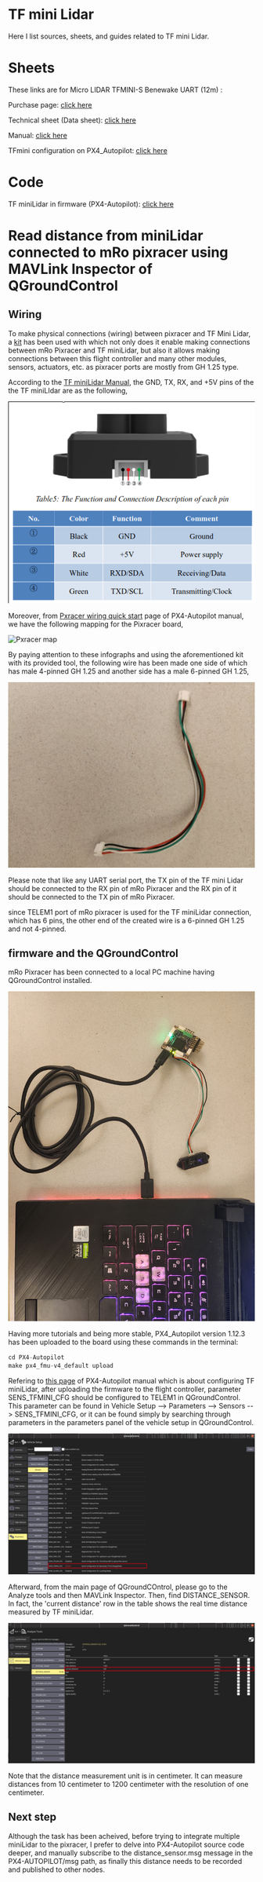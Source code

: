 # TF mini Lidar
Here I list sources, sheets, and guides related to TF mini Lidar.

# Sheets
These links are for Micro LIDAR TFMINI-S Benewake UART (12m) :

Purchase page: [click here](https://ca.robotshop.com/fr/products/benewake-tfmini-s-micro-lidar-module-uart-12m)

Technical sheet (Data sheet): [click here](https://cdn.robotshop.com/media/b/ben/rb-ben-15/pdf/benewake-tfmini-s-micro-lidar-module-uart-12m-datasheet.pdf)

Manual: [click here](https://cdn.robotshop.com/media/b/ben/rb-ben-15/pdf/sj-pm-tfmini-s_a00_product_mannual_en_1_.pdf)

TFmini configuration on PX4_Autopilot: [click here](https://docs.px4.io/main/en/sensor/tfmini.html)


# Code
TF miniLidar in firmware (PX4-Autopilot): [click here](https://github.com/PX4/PX4-Autopilot/blob/78eb0cdb728031fd315d6491b33328a3cad1cbf9/src/drivers/distance_sensor/tfmini/TFMINI.cpp)

# Read distance from miniLidar connected to mRo pixracer using MAVLink Inspector of QGroundControl

## Wiring
To make physical connections (wiring) between pixracer and TF Mini Lidar,  a [kit](/Figures/kit_between_pixracer_and_Lidar.jpg) has been used with which not only does it enable making connections between mRo Pixracer and TF miniLidar, but also it allows making connections between this flight controller and many other modules, sensors, actuators, etc. as pixracer ports are mostly from GH 1.25 type.

According to the [TF miniLidar Manual](https://cdn.robotshop.com/media/b/ben/rb-ben-15/pdf/sj-pm-tfmini-s_a00_product_mannual_en_1_.pdf), the GND, TX, RX, and +5V pins of the the TF miniLIdar are as the following, 

![TF miniLidar map](/Figures/TF_mini_Lidar.png)

 Moreover, from [Pxracer wiring quick start](https://docs.px4.io/main/en/assembly/quick_start_pixracer.html) page of PX4-Autopilot manual, we have the following mapping for the Pixracer board,

 ![Pxracer map](/Figures/Pixracer_map_zoomed.jpg)

 By paying attention to these infographs and using the aforementioned kit with its provided tool, the following wire has been made one side of which has male 4-pinned GH 1.25 and another side has a male 6-pinned GH 1.25,

 ![4_to_6 GH 1.25 wire](/Figures/4_to_6_wire.jpg)

 Please note that like any UART serial port, the TX pin of the TF mini Lidar should be connected to the RX pin of mRo Pixracer and the RX pin of it should be connected to the TX pin of mRo Pixracer.

since TELEM1 port of mRo pixracer is used for the TF miniLidar connection, which has 6 pins, the other end of the created wire is a 6-pinned GH 1.25 and not 4-pinned.

## firmware and the QGroundControl

mRo Pixracer has been connected to a local PC machine having QGroundControl installed. 

![pixracer_Attached_to_PC_and_mini_Lidar](/Figures/Pixracer_attached_to_PC_and_miniLidar.jpg)

Having more tutorials and being more stable, PX4_Autopilot version 1.12.3 has been uploaded to the board using these commands in the terminal:

``` C++
cd PX4-Autopilot
make px4_fmu-v4_default upload
```
Refering to [this page](https://docs.px4.io/main/en/sensor/tfmini.html) of PX4-Autopilot manual which is about configuring TF miniLidar, after uploading the firmware to the flight controller, parameter SENS_TFMINI_CFG should be configured to TELEM1 in QGroundControl. This parameter can be found in Vehicle Setup --> Parameters --> Sensors --> SENS_TFMINI_CFG, or it can be found simply by searching through parameters in the parameters panel of the vehicle setup in QGroundControl.

![SENS_TFMINI_CFG](/Figures/SENS_TFMINI_CFG.png)

Afterward, from the main page of QGroundCOntrol, please go to the Analyze tools and then MAVLink Inspector. Then, find DISTANCE_SENSOR. In fact, the 'current distance' row in the table shows the real time distance measured by TF miniLidar.

![QGC distance_sensor](/Figures/QGC_sensor_data.png)

Note that the distance measurement unit is in centimeter. It can measure distances from 10 centimeter to 1200 centimeter with the resolution of one centimeter.

## Next step

Although the task has been acheived, before trying to integrate multiple miniLidar to the pixracer, I prefer to delve into PX4-Autopilot source code deeper, and manually subscribe to the distance_sensor.msg message in the PX4-AUTOPILOT/msg path, as finally this distance needs to be recorded and published to other nodes.




